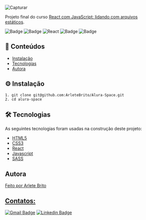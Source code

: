![Capturar](https://github.com/ArleteBrito/Alura-Space/assets/99514187/36fcd20a-e039-4725-b1e9-2f448b7fc1be)

<p>
  Projeto final do curso <a href="https://cursos.alura.com.br/course/react-javascript-arquivos-estaticos">React com JavaScript: lidando com arquivos estáticos</a>.
</p>

![Badge](https://img.shields.io/badge/-HTML5-E34F26?style=for-the-badge&logo=html5&logoColor=white)
![Badge](https://img.shields.io/badge/-CSS3-1572B6?style=for-the-badge&logo=css3&logoColor=white)
![React](https://img.shields.io/badge/react-%2320232a.svg?style=for-the-badge&logo=react&logoColor=%2361DAFB)
![Badge](https://img.shields.io/badge/-JS-F7DF1E?style=for-the-badge&logo=javascript&logoColor=black)
![Badge](https://img.shields.io/badge/-SASS-CC6699?style=for-the-badge&logo=sass&logoColor=white)

<h2> 📑 Conteúdos </h2>

<!--ts-->
   * [Instalação](#instalacao)
   * [Tecnologias](#tecnologias)
   * [Autora](#autora)
<!--te-->

<h2 id="instalacao"> ⚙ Instalação </h2>

```
1. git clone git@github.com:ArleteBrito/Alura-Space.git
2. cd alura-space
```

<h2 id="tecnologias"> 🛠 Tecnologias </h2>

As seguintes tecnologias foram usadas na construção deste projeto:

<ul>
  <li><a href="https://www.w3schools.com/html/default.asp" target="_blank">HTML5</a></li>
  <li><a href="https://www.w3schools.com/css/default.asp" target="_blank">CSS3</a></li>
  <li><a href="https://www.w3schools.com/react/default.asp" target="_blank">React</a></li>
  <li><a href="https://www.w3schools.com/js/default.asp" target="_blank">Javascript</a></li>
  <li><a href="https://sass-lang.com/" target="_blank">SASS</a></li>
</ul>

<h2 id="autora"> Autora </h2>

<a href="https://github.com/ArleteBrito">

Feito por Arlete Brito 

## Contatos:
<div>
  
[![Gmail Badge](https://img.shields.io/badge/-arletebrittto@gmail.com-c14438?style=flat-square&logo=Gmail&logoColor=white&link=mailto:felipe.deam98@gmail.com)](mailto:arletebrittto@gmail.com)
[![Linkedin Badge](https://img.shields.io/badge/-Arlete-blue?style=flat-square&logo=Linkedin&logoColor=white&link=https://www.linkedin.com/in/arlete-brito)](https://www.linkedin.com/in/arlete-brito)
</div>








